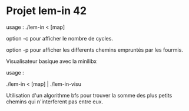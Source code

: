 # Projet lem-in 42

usage : ./lem-in < [map]

option -c pour afficher le nombre de cycles.

option -p pour afficher les differents chemins empruntés par les fourmis.

Visualisateur basique avec la minilibx

usage :

./lem-in < [map] | ./lem-in-visu

Utilisation d'un algorithme bfs pour trouver la somme des plus petits chemins qui n'interferent pas entre eux.
